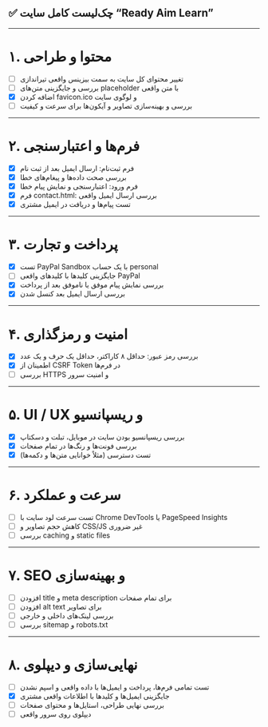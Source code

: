 ## ✅ چک‌لیست کامل سایت “Ready Aim Learn”

---

# ۱. محتوا و طراحی
- [ ] تغییر محتوای کل سایت به سمت بیزینس واقعی تیراندازی  
- [ ] بررسی و جایگزینی متن‌های placeholder با متن واقعی
- [x] اضافه کردن favicon.ico و لوگوی سایت  
- [ ] بررسی و بهینه‌سازی تصاویر و آیکون‌ها برای سرعت و کیفیت  

---

# ۲. فرم‌ها و اعتبارسنجی
- [X] فرم ثبت‌نام: ارسال ایمیل بعد از ثبت نام  
- [x] بررسی صحت داده‌ها و پیغام‌های خطا  
- [x] فرم ورود: اعتبارسنجی و نمایش پیام خطا  
- [x] فرم contact.html: بررسی ارسال ایمیل واقعی  
- [x] تست پیام‌ها و دریافت در ایمیل مشتری

---

# ۳. پرداخت و تجارت
- [x] تست PayPal Sandbox با یک حساب personal  
- [ ] جایگزینی کلیدها با کلیدهای واقعی PayPal  
- [x] بررسی نمایش پیام موفق یا ناموفق بعد از پرداخت
- [x] بررسی ارسال ایمیل بعد کنسل شدن 

---

# ۴. امنیت و رمزگذاری
- [x] بررسی رمز عبور: حداقل ۸ کاراکتر، حداقل یک حرف و یک عدد  
- [x] اطمینان از CSRF Token در فرم‌ها  
- [ ] بررسی HTTPS و امنیت سرور  

---

# ۵. UI / UX و ریسپانسیو
- [x] بررسی ریسپانسیو بودن سایت در موبایل، تبلت و دسکتاپ  
- [x] بررسی فونت‌ها و رنگ‌ها در تمام صفحات  
- [x] تست دسترسی (مثلاً خوانایی متن‌ها و دکمه‌ها)  

---

# ۶. سرعت و عملکرد
- [ ] تست سرعت لود سایت با Chrome DevTools یا PageSpeed Insights  
- [ ] کاهش حجم تصاویر و CSS/JS غیر ضروری  
- [ ] بررسی caching و static files  

---

# ۷. SEO و بهینه‌سازی
- [ ] افزودن title و meta description برای تمام صفحات  
- [ ] افزودن alt text برای تصاویر  
- [ ] بررسی لینک‌های داخلی و خارجی  
- [ ] بررسی sitemap و robots.txt  

---

# ۸. نهایی‌سازی و دیپلوی
- [ ] تست تمامی فرم‌ها، پرداخت و ایمیل‌ها با داده واقعی و اسپم نشدن  
- [x] جایگزینی ایمیل‌ها و کلیدها با اطلاعات واقعی مشتری  
- [ ] بررسی نهایی طراحی، استایل‌ها و محتوای صفحات  
- [ ] دیپلوی روی سرور واقعی
